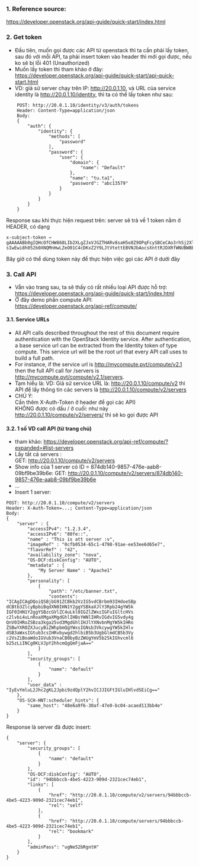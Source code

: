 ### 1. Reference source:
https://developer.openstack.org/api-guide/quick-start/index.html

### 2. Get token
- Đầu tiên, muốn gọi được các API từ openstack thì ta cần phải lấy token, sau đó với mỗi API, ta phải insert token vào header thì mới gọi được, nếu ko sẽ bị lỗi 401 (Unauthorized)
- Muốn lấy token thì tham khảo ở đây:  
https://developer.openstack.org/api-guide/quick-start/api-quick-start.html
- VD: giả sử server chạy trên IP: http://20.0.1.10, và URL của service identity là http://20.0.1.10/identity, thì ta có thể lấy token như sau:
```
    POST: http://20.0.1.10/identity/v3/auth/tokens
    Header: Content-Type=application/json
    Body:
    {
        "auth": {
            "identity": {
                "methods": [
                    "password"
                ],
                "password": {
                    "user": {
                        "domain": {
                            "name": "Default"
                        },
                        "name": "tu.ta1",
                        "password": "abc13579"
                    }
                }
            }
        }
    }
```
Response sau khi thực hiện request trên: server sẽ trả về 1 token nằm ở HEADER, có dạng
```
x-subject-token → gAAAAABb0gIQHcOfCHW868LIb2XLgZJxVJGZTHARv8saH5o8Z9OPqFcySBCeCAo3rhSj2XlVyAG-sIwEwi8h052b0XNQMnHwLZeO01C4cDKxZ2Y9LJtVtettEBVNJbAocsXnttRJDXRfWNUBWBEDSu1zX5XdQVL7cpa05V3UJDI6LwEOCAdakJw
```
Bây giờ có thể dùng token này để thực hiện việc gọi các API ở dưới đây

### 3. Call API
- Vẫn vào trang sau, ta sẽ thấy có rất nhiều loại API được hỗ trợ:  
https://developer.openstack.org/api-guide/quick-start/index.html
- Ở đây demo phần compute API:  
https://developer.openstack.org/api-ref/compute/

#### 3.1. Service URLs
- All API calls described throughout the rest of this document require authentication with the OpenStack Identity service. After authentication, a base service url can be extracted from the Identity token of type compute. This service url will be the root url that every API call uses to build a full path.
- For instance, if the service url is http://mycompute.pvt/compute/v2.1 then the full API call for /servers is http://mycompute.pvt/compute/v2.1/servers.
- Tạm hiểu là: VD: Giả sử service URL là: http://20.0.1.10/compute/v2 thì API để lấy thông tin các servers là http://20.0.1.10/compute/v2/servers  
- CHÚ Ý:  
Cần thêm X-Auth-Token ở header để gọi các API)  
KHÔNG được có dấu / ở cuối: như này http://20.0.1.10/compute/v2/servers/ thì sẽ ko gọi được API

#### 3.2. 1 số VD call API (từ trang chủ)
- tham khảo: https://developer.openstack.org/api-ref/compute/?expanded=#list-servers
- Lấy tất cả servers :  
GET: http://20.0.1.10/compute/v2/servers
- Show info của 1 server có ID = 874db140-9857-476e-aab8-09bf9be39b6e:
GET: http://20.0.1.10/compute/v2/servers/874db140-9857-476e-aab8-09bf9be39b6e
- ...
- Insert 1 server:
```
POST: http://20.0.1.10/compute/v2/servers
Header: X-Auth-Token=...; Content-Type=application/json
Body:
{
    "server" : {
        "accessIPv4": "1.2.3.4",
        "accessIPv6": "80fe::",
        "name" : "This is att server :v",
        "imageRef" : "0cfb0534-65c1-4798-91ae-ee53ee6d65e7",
        "flavorRef" : "42",
        "availability_zone": "nova",
        "OS-DCF:diskConfig": "AUTO",
        "metadata" : {
            "My Server Name" : "Apache1"
        },
        "personality": [
            {
                "path": "/etc/banner.txt",
                "contents": "ICAgICAgDQoiQSBjbG91ZCBkb2VzIG5vdCBrbm93IHdoeSBp dCBtb3ZlcyBpbiBqdXN0IHN1Y2ggYSBkaXJlY3Rpb24gYW5k IGF0IHN1Y2ggYSBzcGVlZC4uLkl0IGZlZWxzIGFuIGltcHVs c2lvbi4uLnRoaXMgaXMgdGhlIHBsYWNlIHRvIGdvIG5vdy4g QnV0IHRoZSBza3kga25vd3MgdGhlIHJlYXNvbnMgYW5kIHRo ZSBwYXR0ZXJucyBiZWhpbmQgYWxsIGNsb3VkcywgYW5kIHlv dSB3aWxsIGtub3csIHRvbywgd2hlbiB5b3UgbGlmdCB5b3Vy c2VsZiBoaWdoIGVub3VnaCB0byBzZWUgYmV5b25kIGhvcml6 b25zLiINCg0KLVJpY2hhcmQgQmFjaA=="
            }
        ],
        "security_groups": [
            {
                "name": "default"
            }
        ],
        "user_data" : "IyEvYmluL2Jhc2gKL2Jpbi9zdQplY2hvICJJIGFtIGluIHlvdSEiCg=="
    },
    "OS-SCH-HNT:scheduler_hints": {
        "same_host": "48e6a9f6-30af-47e0-bc04-acaed113bb4e"
    }
}
```
Response là server đã được insert:
```
{
    "server": {
        "security_groups": [
            {
                "name": "default"
            }
        ],
        "OS-DCF:diskConfig": "AUTO",
        "id": "94bbbccb-4be5-4223-909d-2321cec74eb1",
        "links": [
            {
                "href": "http://20.0.1.10/compute/v2/servers/94bbbccb-4be5-4223-909d-2321cec74eb1",
                "rel": "self"
            },
            {
                "href": "http://20.0.1.10/compute/servers/94bbbccb-4be5-4223-909d-2321cec74eb1",
                "rel": "bookmark"
            }
        ],
        "adminPass": "ugNe52bRgntH"
    }
}
```
